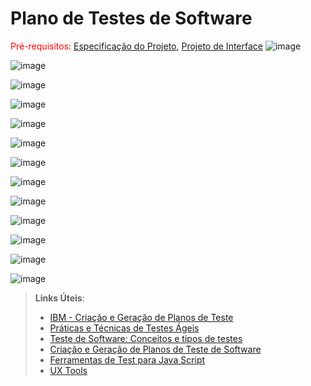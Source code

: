 # Plano de Testes de Software

<span style="color:red">Pré-requisitos: <a href="2-Especificação do Projeto.md"> Especificação do Projeto</a></span>, <a href="3-Projeto de Interface.md"> Projeto de Interface</a>
![image](https://github.com/ICEI-PUC-Minas-PMV-ADS/pmv-ads-2024-1-e2-ProjKipa/assets/107258146/fffb03bd-e9f3-4222-b185-6fddb3ee9a9a)

![image](https://github.com/ICEI-PUC-Minas-PMV-ADS/pmv-ads-2024-1-e2-ProjKipa/assets/107258146/18936c38-4387-427d-aaf5-333bcadcf5fa)

![image](https://github.com/ICEI-PUC-Minas-PMV-ADS/pmv-ads-2024-1-e2-ProjKipa/assets/107258146/4f45756f-7fef-4433-a3d8-6f51fb9140d3)

![image](https://github.com/ICEI-PUC-Minas-PMV-ADS/pmv-ads-2024-1-e2-ProjKipa/assets/107258146/a4d534c1-69a8-4154-aadb-d890ba8b7a68)

![image](https://github.com/ICEI-PUC-Minas-PMV-ADS/pmv-ads-2024-1-e2-ProjKipa/assets/107258146/9cd5d126-2e66-4e1d-bcac-ac036ad501b6)

![image](https://github.com/ICEI-PUC-Minas-PMV-ADS/pmv-ads-2024-1-e2-ProjKipa/assets/107258146/b32dda6b-3f78-4199-8c78-30af1fe388d8)

![image](https://github.com/ICEI-PUC-Minas-PMV-ADS/pmv-ads-2024-1-e2-ProjKipa/assets/107258146/83523058-7089-4771-a2be-1cdae3645b70)

![image](https://github.com/ICEI-PUC-Minas-PMV-ADS/pmv-ads-2024-1-e2-ProjKipa/assets/107258146/b2603895-eafb-4597-b657-cd06afb2443e)

![image](https://github.com/ICEI-PUC-Minas-PMV-ADS/pmv-ads-2024-1-e2-ProjKipa/assets/107258146/ff4a4417-d784-4617-a0b6-45682b6ee8b3)

![image](https://github.com/ICEI-PUC-Minas-PMV-ADS/pmv-ads-2024-1-e2-ProjKipa/assets/107258146/a82667f1-7ad2-423a-bc84-d93b8aea277e)

![image](https://github.com/ICEI-PUC-Minas-PMV-ADS/pmv-ads-2024-1-e2-ProjKipa/assets/107258146/536d627c-d67a-452e-b970-088ec024ac62)

![image](https://github.com/ICEI-PUC-Minas-PMV-ADS/pmv-ads-2024-1-e2-ProjKipa/assets/107258146/cd198265-dc57-4c85-b6b6-876fd716cb27)

![image](https://github.com/ICEI-PUC-Minas-PMV-ADS/pmv-ads-2024-1-e2-ProjKipa/assets/107258146/9e64d1ef-4d3d-4de4-bbe2-749d37ee8de1)






















 

 
> **Links Úteis**:
> - [IBM - Criação e Geração de Planos de Teste](https://www.ibm.com/developerworks/br/local/rational/criacao_geracao_planos_testes_software/index.html)
> - [Práticas e Técnicas de Testes Ágeis](http://assiste.serpro.gov.br/serproagil/Apresenta/slides.pdf)
> -  [Teste de Software: Conceitos e tipos de testes](https://blog.onedaytesting.com.br/teste-de-software/)
> - [Criação e Geração de Planos de Teste de Software](https://www.ibm.com/developerworks/br/local/rational/criacao_geracao_planos_testes_software/index.html)
> - [Ferramentas de Test para Java Script](https://geekflare.com/javascript-unit-testing/)
> - [UX Tools](https://uxdesign.cc/ux-user-research-and-user-testing-tools-2d339d379dc7)
